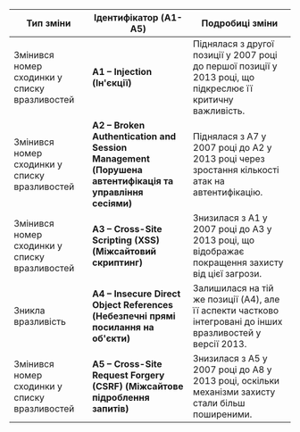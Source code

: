 
| Тип зміни                                     | Ідентифікатор (A1-A5)       | Подробиці зміни                                                                                                       |
|-----------------------------------------------|-----------------------------|-----------------------------------------------------------------------------------------------------------------------|
| Змінився номер сходинки у списку вразливостей | **A1 – Injection (Ін'єкції)** | Піднялася з другої позиції у 2007 році до першої позиції у 2013 році, що підкреслює її критичну важливість.           |
| Змінився номер сходинки у списку вразливостей | **A2 – Broken Authentication and Session Management (Порушена автентифікація та управління сесіями)** | Піднялася з A7 у 2007 році до A2 у 2013 році через зростання кількості атак на автентифікацію.                       |
| Змінився номер сходинки у списку вразливостей | **A3 – Cross-Site Scripting (XSS) (Міжсайтовий скриптинг)** | Знизилася з A1 у 2007 році до A3 у 2013 році, що відображає покращення захисту від цієї загрози.                     |
| Зникла вразливість                            | **A4 – Insecure Direct Object References (Небезпечні прямі посилання на об'єкти)** | Залишилася на тій же позиції (A4), але її аспекти частково інтегровані до інших вразливостей у версії 2013.          |
| Змінився номер сходинки у списку вразливостей | **A5 – Cross-Site Request Forgery (CSRF) (Міжсайтове підроблення запитів)** | Знизилася з A5 у 2007 році до A8 у 2013 році, оскільки механізми захисту стали більш поширеними.                     |
